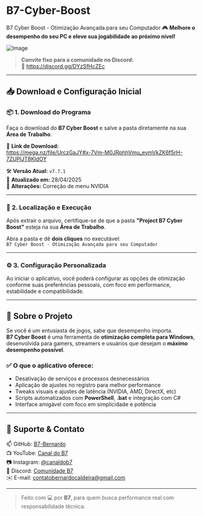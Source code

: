 # B7-Cyber-Boost
B7 Cyber Boost - Otimização Avançada para seu Computador
🎮 **Melhore o desempenho do seu PC e eleve sua jogabilidade ao próximo nível!**

![Image](https://github.com/user-attachments/assets/acec1d58-1cb7-47a6-87dd-d2a44aa174aa)

> **Convite fixo para a comunidade no Discord:**  
> 🔗 https://discord.gg/DYzSfHcZEc  

---

## 📥 Download e Configuração Inicial

### 📦 1. Download do Programa  
Faça o download do **B7 Cyber Boost** e salve a pasta diretamente na sua **Área de Trabalho**.

🔗 **Link de Download:**  
https://mega.nz/file/UrczGaJY#x-7Vm-M0JRphhVmu_eymVkZK6f5rH-7ZUPlJT8KIdOY

🛠️ **Versão Atual:** `v7.7.1`  
📅 **Atualizado em:** 28/04/2025  
🧩 **Alterações:** Correção de menu NVIDIA

---

### 📂 2. Localização e Execução  
Após extrair o arquivo, certifique-se de que a pasta **"Project B7 Cyber Boost"** esteja na sua **Área de Trabalho**.

Abra a pasta e dê **dois cliques** no executável:  
`B7 Cyber Boost - Otimização Avançada para seu Computador`

---

### ⚙️ 3. Configuração Personalizada  
Ao iniciar o aplicativo, você poderá configurar as opções de otimização conforme suas preferências pessoais, com foco em performance, estabilidade e compatibilidade.

---

## 🧠 Sobre o Projeto

Se você é um entusiasta de jogos, sabe que desempenho importa.  
**B7 Cyber Boost** é uma ferramenta de **otimização completa para Windows**, desenvolvida para gamers, streamers e usuários que desejam o **máximo desempenho possível**.

### ✅ O que o aplicativo oferece:
- Desativação de serviços e processos desnecessários
- Aplicação de ajustes no registro para melhor performance
- Tweaks visuais e ajustes de latência (NVIDIA, AMD, DirectX, etc)
- Scripts automatizados com **PowerShell**, **.bat** e integração com C#
- Interface amigável com foco em simplicidade e potência

---

## 📎 Suporte & Contato

📫 GitHub: [B7-Bernardo](https://github.com/B7-Bernardo)  
📺 YouTube: [Canal do B7](https://www.youtube.com/c/CanaldoB7)  
📷 Instagram: [@canaldob7](https://www.instagram.com/canaldob7)  
💬 Discord: [Comunidade B7](https://discord.gg/DYzSfHcZEc)  
✉️ E-mail: contatobernardocaldeira@gmail.com

---

> Feito com 💻 por **B7**, para quem busca performance real com responsabilidade técnica.

